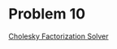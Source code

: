 # Problem 10

[Cholesky Factorization Solver](https://tannerwheeler.github.io/math4610/softwareManual/hw4/cholSolv)
